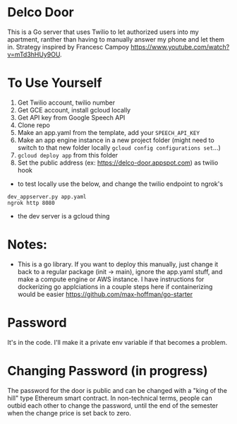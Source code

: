 # Delco Door
This is a Go server that uses Twilio to let authorized users into my apartment, ranther than having to manually answer my phone and let them in. Strategy inspired by Francesc Campoy https://www.youtube.com/watch?v=mTd3hHUy9OU.

# To Use Yourself
1. Get Twilio account, twilio number
2. Get GCE account, install gcloud locally
3. Get API key from Google Speech API
4. Clone repo
5. Make an app.yaml from the template, add your ```SPEECH_API_KEY```
6. Make an app engine instance in a new project folder (might need to switch to that new folder locally ```gcloud config configurations set```...)
7. ```gcloud deploy app``` from this folder
8. Set the public address (ex: https://delco-door.appspot.com) as twilio hook

* to test locally use the below, and change the twilio endpoint to ngrok's 
```
dev_appserver.py app.yaml
ngrok http 8080
```
* the dev server is a gcloud thing

# Notes:
+ This is a go library. If you want to deploy this manually, just change it back to a regular package (init -> main), ignore the app.yaml stuff, and make a compute engine or AWS instance. I have instructions for dockerizing go applciations in a couple steps here if containerizing would be easier https://github.com/max-hoffman/go-starter

# Password
It's in the code. I'll make it a private env variable if that becomes a problem.

# Changing Password (in progress)
The password for the door is public and can be changed with a "king of the hill" type Ethereum smart contract. In non-technical terms, people can outbid each other to change the password, until the end of the semester when the change price is set back to zero.

